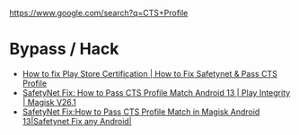https://www.google.com/search?q=CTS+Profile

# Bypass / Hack
- [How to fix Play Store Certification | How to Fix Safetynet & Pass CTS Profile](https://youtu.be/i4gBUwTvbuw)
- [SafetyNet Fix: How to Pass CTS Profile Match Android 13 | Play Integrity | Magisk V26.1](https://youtu.be/EjFoYz9gF80)
- [SafetyNet Fix:How to Pass CTS Profile Match in Magisk Android 13|Safetynet Fix any Android|](https://youtu.be/gWdoGkT-YvU)
